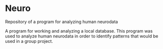 # Neuro
Repository of a program for analyzing human neurodata

A program for working and analyzing a local database. This program was used to analyze human neurodata in order to identify patterns that would be used in a group project.
